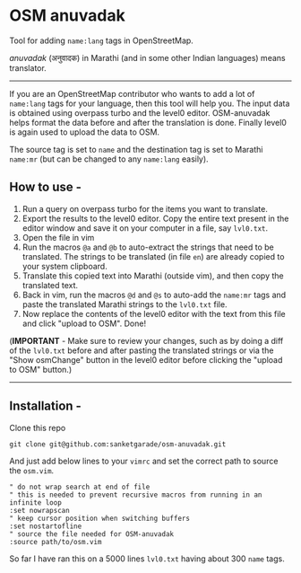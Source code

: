 # OSM anuvadak

Tool for adding `name:lang` tags in OpenStreetMap.

*anuvadak* (अनुवादक) in Marathi (and in some other Indian languages) means translator.

---

If you are an OpenStreetMap contributor who wants to add a lot of `name:lang`
tags for your language, then this tool will help you.
The input data is obtained using overpass turbo and the level0 editor. 
OSM-anuvadak helps format the data before and after the translation is done.
Finally level0 is again used to upload the data to OSM.

The source tag is set to `name` and the destination tag is set to Marathi
`name:mr` (but can be changed to any `name:lang` easily).


## How to use -
1. Run a query on overpass turbo for the items you want to translate.
2. Export the results to the level0 editor. Copy the entire text present in the
   editor window and save it on your computer in a file, say `lvl0.txt`.
3. Open the file in vim
4. Run the macros `@a` and `@b` to auto-extract the strings that need to be translated.
The strings to be translated (in file `en`) are already copied to your system clipboard.
5. Translate this copied text into Marathi (outside vim), and then copy the
   translated text.
6. Back in vim, run the macros `@d` and `@s` to auto-add the `name:mr` tags and
paste the translated Marathi strings to the `lvl0.txt` file.
7. Now replace the contents of the level0 editor with the text from this file
   and click "upload to OSM". Done!

(**IMPORTANT** - Make sure to review your changes, such as by doing a diff of the
`lvl0.txt` before and after pasting the translated strings or via the "Show
osmChange" button in the level0 editor before clicking the "upload to OSM"
button.)

---

## Installation -

Clone this repo

`git clone git@github.com:sanketgarade/osm-anuvadak.git`


And just add below lines to your `vimrc` and set the correct path to source the `osm.vim`.
```
" do not wrap search at end of file
" this is needed to prevent recursive macros from running in an infinite loop
:set nowrapscan
" keep cursor position when switching buffers
:set nostartofline
" source the file needed for OSM-anuvadak
:source path/to/osm.vim
```

So far I have ran this on a 5000 lines `lvl0.txt` having about 300 `name` tags.
